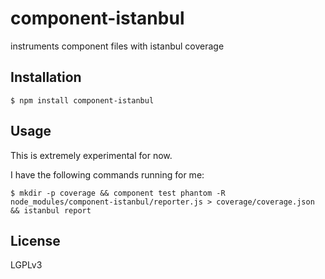 # component-istanbul

instruments component files with istanbul coverage

## Installation

    $ npm install component-istanbul

## Usage

This is extremely experimental for now.

I have the following commands running for me:

    $ mkdir -p coverage && component test phantom -R node_modules/component-istanbul/reporter.js > coverage/coverage.json && istanbul report

## License

  LGPLv3

